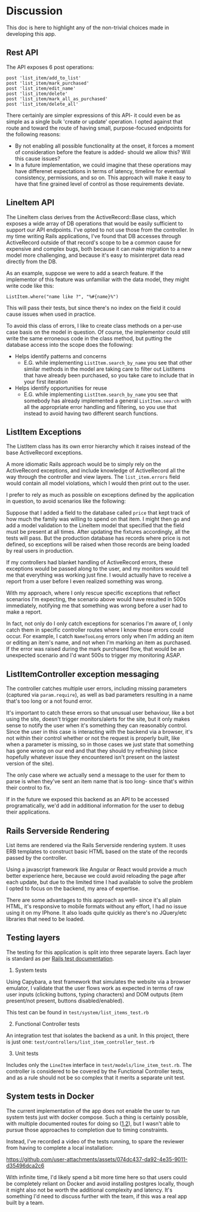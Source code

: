 # Discussion

This doc is here to highlight any of the non-trivial choices made in developing this app.

## Rest API

The API exposes 6 post operations:
```
post 'list_item/add_to_list'
post 'list_item/mark_purchased'
post 'list_item/edit_name'
post 'list_item/delete'
post 'list_item/mark_all_as_purchased'
post 'list_item/delete_all'
```

There certainly are simpler expressions of this API- it could even be as simple as a single bulk 'create or update' operation.
I opted against that route and toward the route of having small, purpose-focused endpoints for the following reasons:
- By not enabling all possible functionality at the onset, it forces a moment of consideration before the feature is added- should we allow this? Will this cause issues?
- In a future implementation, we could imagine that these operations may have differenet expectations in terms of latency, timeline for eventual consistency, permissions, and so on. This approach will make it easy to have that fine grained level of control as those requirements deviate.

## LineItem API

The LineItem class derives from the ActiveRecord::Base class, which exposes a wide array of DB operations that would be easily sufficient to support our API endpoints. I've opted to not use those from the controller. In my time writing Rails applications, I've found that DB accesses through ActiveRecord outside of that record's scope to be a common cause for expensive and complex bugs, both because it can make migration to a new model more challenging, and because it's easy to misinterpret data read directly from the DB.

As an example, suppose we were to add a search feature. If the implementor of this feature was unfamiliar with the data model, they might write code like this:
```
ListItem.where("name like ?", "%#{name}%")
```
This will pass their tests, but since there's no index on the field it could cause issues when used in practice.

To avoid this class of errors, I like to create class methods on a per-use case basis on the model in question. Of course, the implementor could still write the same erroneous code in the class method, but putting the database access into the scope does the following:
- Helps identify patterns and concerns
  - E.G. while implementing `ListItem.search_by_name` you see that other similar methods in the model are taking care to filter out ListItems that have already been purchased, so you take care to include that in your first iteration
- Helps identify opportunities for reuse
  - E.G. while implementing `ListItem.search_by_name` you see that somebody has already implemented a general `ListItem.search` with all the appropriate error handling and filtering, so you use that instead to avoid having two different search functions. 

## ListItem Exceptions

The ListItem class has its own error hierarchy which it raises instead of the base ActiveRecord exceptions.

A more idiomatic Rails approach would be to simply rely on the ActiveRecord exceptions, and include knowledge of ActiveRecord all the way through the controller and view layers. The `list_item.errors` field would contain all model violations, which I would then print out to the user.

I prefer to rely as much as possible on exceptions defined by the application in question, to avoid scenarios like the following:

Suppose that I added a field to the database called `price` that kept track of how much the family was willing to spend on that item. I might then go
and add a model validation to the LineItem model that specified that the field must be present at all times. After updating the fixtures accordingly, all the tests will pass. But the production database has records where price is not defined, so exceptions will be raised when those records are being loaded by real users in production.

If my controllers had blanket handling of ActiveRecord errors, these exceptions would be passed along to the user, and my monitors would tell me that everything was working just fine. I would actually have to receive a report from a user before I even realized something was wrong.

With my approach, where I only rescue specific exceptions that reflect scenarios I'm expecting, the scenario above would have resulted in 500s immediately, notifying me that something was wrong before a user had to make a report.

In fact, not only do I only catch exceptions for scenarios I'm aware of, I only catch them in specific controller routes where I know those errors could occur. For example, I catch `NameTooLong` errors only when I'm adding an item or editing an item's name, and not when I'm marking an item as purchased. If the error was raised during the mark purchased flow, that would be an unexpected scenario and I'd want 500s to trigger my monitoring ASAP.

## ListItemController exception messaging

The controller catches multiple user errors, including missing parameters (captured via `param.require`), as well as bad parameters resulting in a name that's too long or a not found error.

It's important to catch these errors so that unusual user behaviour, like a bot using the site, doesn't trigger monitors/alerts for the site, but it only makes sense to notify the user when
it's something they can reasonably control. Since the user in this case is interacting with the backend via a browser, it's not within their control whether or not the request is properly built, like when a parameter is missing, so in those cases we just state that something has gone wrong on our end and that they should try refreshing (since hopefully whatever issue they encountered isn't present on the lastest version of the site).

The only case where we actually send a message to the user for them to parse is when they've sent an item name that is too long- since that's within their control to fix.

If in the future we exposed this backend as an API to be accessed programatically, we'd add in additional information for the user to debug their applications. 

## Rails Serverside Rendering

List items are rendered via the Rails Serverside rendering system. It uses ERB templates to construct basic HTML based on the state of the records passed by the controller.

Using a javascript framework like Angular or React would provide a much better experience here, because we could avoid reloading the page after each update, but due to the limited time I had available to solve the problem I opted to focus on the backend, my area of expertise.

There are some advantages to this approach as well- since it's all plain HTML, it's responsive to mobile formats without any effort, I had no issue using it on my IPhone. It also loads quite quickly as there's no JQuery/etc libraries that need to be loaded. 

## Testing layers

The testing for this application is split into three separate layers. Each layer is standard as per [Rails test documentation](https://guides.rubyonrails.org/testing.html).

1. System tests

Using Capybara, a test framework that simulates the website via a browser emulator, I validate that the user flows work as expected in terms of
raw user inputs (clicking buttons, typing characters) and DOM outputs (item present/not present, buttons disabled/enabled).

This test can be found in `test/system/list_items_test.rb`

2. Functional Controller tests

An integration test that isolates the backend as a unit. In this project, there is just one: `test/controllers/list_item_controller_test.rb`

3. Unit tests

Includes only the `LineItem` interface in `test/models/line_item_test.rb`. The controller is considered to be covered by the Functional Controller tests, and as a rule should not be so complex that it merits a separate unit test.

## System tests in Docker

The current implementation of the app does not enable the user to run system tests just with docker compose. Such a thing is certainly possible, with
multiple documented routes for doing so ([1](https://avdi.codes/run-rails-6-system-tests-in-docker-using-a-host-browser/),[2](https://nicolasiensen.github.io/2022-03-11-running-rails-system-tests-with-docker/)), but I wasn't able to pursue those approaches to completion due to timing constraints.

Instead, I've recorded a video of the tests running, to spare the reviewer from having to complete a local installation:

https://github.com/user-attachments/assets/074dc437-da92-4e35-9011-d35496dca2c6

With infinite time, I'd likely spend a bit more time here so that users could be completely reliant on Docker and avoid installing postgres locally, though it might also not be worth the additional complexity and latency. It's something I'd need to discuss further with the team, if this was a real app built by a team.
